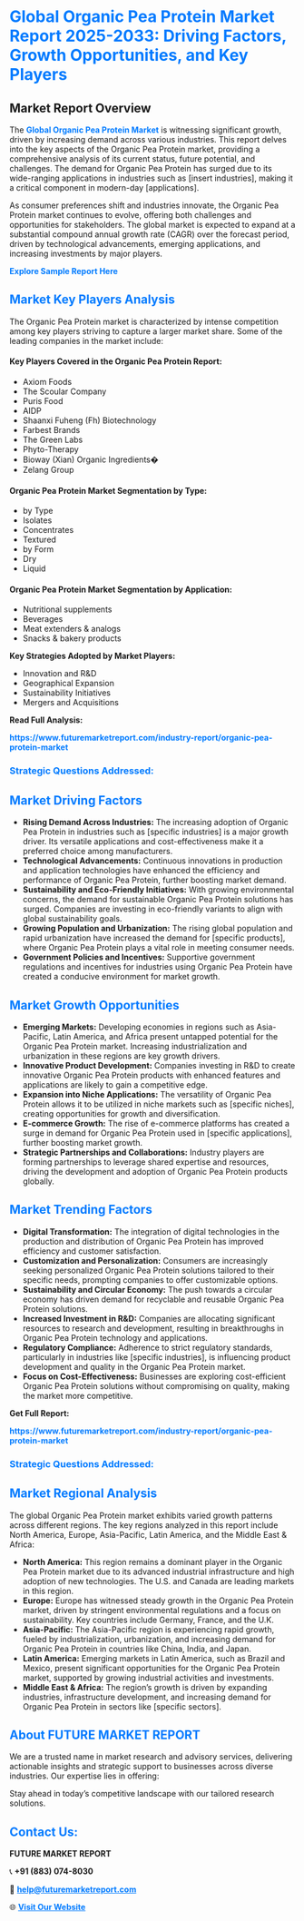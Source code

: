 <h1 style="color: #007BFF;">Global Organic Pea Protein Market Report 2025-2033: Driving Factors, Growth Opportunities, and Key Players</h1>

<section id="overview">
<h2>Market Report Overview</h2>
<p>The <a href="https://www.futuremarketreport.com/industry-report/organic-pea-protein-market" style="color: #007BFF; text-decoration: none;"><strong>Global Organic Pea Protein Market</strong></a> is witnessing significant growth, driven by increasing demand across various industries. This report delves into the key aspects of the Organic Pea Protein market, providing a comprehensive analysis of its current status, future potential, and challenges. The demand for Organic Pea Protein has surged due to its wide-ranging applications in industries such as [insert industries], making it a critical component in modern-day [applications].</p>
<p>As consumer preferences shift and industries innovate, the Organic Pea Protein market continues to evolve, offering both challenges and opportunities for stakeholders. The global market is expected to expand at a substantial compound annual growth rate (CAGR) over the forecast period, driven by technological advancements, emerging applications, and increasing investments by major players.</p>
</section>

<section id="overview">
<p><a href="https://www.futuremarketreport.com/request-sample/reportId=63196" style="color: #007BFF; text-decoration: none;"><strong>Explore Sample Report Here</strong></a></p>
</section>

<section id="key-players">
<h2 style="color: #007BFF;">Market Key Players Analysis</h2>
<p>The Organic Pea Protein market is characterized by intense competition among key players striving to capture a larger market share. Some of the leading companies in the market include:</p>
<h4>Key Players Covered in the Organic Pea Protein Report:</h4>
<ul><li>Axiom Foods</li><li>The Scoular Company</li><li>Puris Food</li><li>AIDP</li><li>Shaanxi Fuheng (Fh) Biotechnology</li><li>Farbest Brands</li><li>The Green Labs</li><li>Phyto-Therapy</li><li>Bioway (Xian) Organic Ingredients�</li><li>Zelang Group</li></ul>
<h4>Organic Pea Protein Market Segmentation by Type:</h4>
<ul><li>by Type</li><li>Isolates</li><li>Concentrates</li><li>Textured</li><li>by Form</li><li>Dry</li><li>Liquid</li></ul>

<h4>Organic Pea Protein Market Segmentation by Application:</h4>
<ul><li>Nutritional supplements</li><li>Beverages</li><li>Meat extenders &amp; analogs</li><li>Snacks &amp; bakery products</li></ul>
<p><strong>Key Strategies Adopted by Market Players:</strong></p>
<ul>
<li>Innovation and R&D</li>
<li>Geographical Expansion</li>
<li>Sustainability Initiatives</li>
<li>Mergers and Acquisitions</li>
</ul>
</section>

<section>
<p><strong>Read Full Analysis: </strong></p><a href="https://www.futuremarketreport.com/industry-report/organic-pea-protein-market" style="color: #007BFF; text-decoration: none;"><strong>https://www.futuremarketreport.com/industry-report/organic-pea-protein-market</strong></a>
<h3 style="color: #007BFF;">Strategic Questions Addressed:</h3>
</section>

<section id="driving-factors">
<h2 style="color: #007BFF;">Market Driving Factors</h2>
<ul>
<li><strong>Rising Demand Across Industries:</strong> The increasing adoption of Organic Pea Protein in industries such as [specific industries] is a major growth driver. Its versatile applications and cost-effectiveness make it a preferred choice among manufacturers.</li>
<li><strong>Technological Advancements:</strong> Continuous innovations in production and application technologies have enhanced the efficiency and performance of Organic Pea Protein, further boosting market demand.</li>
<li><strong>Sustainability and Eco-Friendly Initiatives:</strong> With growing environmental concerns, the demand for sustainable Organic Pea Protein solutions has surged. Companies are investing in eco-friendly variants to align with global sustainability goals.</li>
<li><strong>Growing Population and Urbanization:</strong> The rising global population and rapid urbanization have increased the demand for [specific products], where Organic Pea Protein plays a vital role in meeting consumer needs.</li>
<li><strong>Government Policies and Incentives:</strong> Supportive government regulations and incentives for industries using Organic Pea Protein have created a conducive environment for market growth.</li>
</ul>
</section>

<section id="growth-opportunities">
<h2 style="color: #007BFF;">Market Growth Opportunities</h2>
<ul>
<li><strong>Emerging Markets:</strong> Developing economies in regions such as Asia-Pacific, Latin America, and Africa present untapped potential for the Organic Pea Protein market. Increasing industrialization and urbanization in these regions are key growth drivers.</li>
<li><strong>Innovative Product Development:</strong> Companies investing in R&D to create innovative Organic Pea Protein products with enhanced features and applications are likely to gain a competitive edge.</li>
<li><strong>Expansion into Niche Applications:</strong> The versatility of Organic Pea Protein allows it to be utilized in niche markets such as [specific niches], creating opportunities for growth and diversification.</li>
<li><strong>E-commerce Growth:</strong> The rise of e-commerce platforms has created a surge in demand for Organic Pea Protein used in [specific applications], further boosting market growth.</li>
<li><strong>Strategic Partnerships and Collaborations:</strong> Industry players are forming partnerships to leverage shared expertise and resources, driving the development and adoption of Organic Pea Protein products globally.</li>
</ul>
</section>

<section id="trending-factors">
<h2 style="color: #007BFF;">Market Trending Factors</h2>
<ul>
<li><strong>Digital Transformation:</strong> The integration of digital technologies in the production and distribution of Organic Pea Protein has improved efficiency and customer satisfaction.</li>
<li><strong>Customization and Personalization:</strong> Consumers are increasingly seeking personalized Organic Pea Protein solutions tailored to their specific needs, prompting companies to offer customizable options.</li>
<li><strong>Sustainability and Circular Economy:</strong> The push towards a circular economy has driven demand for recyclable and reusable Organic Pea Protein solutions.</li>
<li><strong>Increased Investment in R&D:</strong> Companies are allocating significant resources to research and development, resulting in breakthroughs in Organic Pea Protein technology and applications.</li>
<li><strong>Regulatory Compliance:</strong> Adherence to strict regulatory standards, particularly in industries like [specific industries], is influencing product development and quality in the Organic Pea Protein market.</li>
<li><strong>Focus on Cost-Effectiveness:</strong> Businesses are exploring cost-efficient Organic Pea Protein solutions without compromising on quality, making the market more competitive.</li>
</ul>
</section>

<section>
<p><strong>Get Full Report: </strong></p><a href="https://www.futuremarketreport.com/industry-report/organic-pea-protein-market" style="color: #007BFF; text-decoration: none;"><strong>https://www.futuremarketreport.com/industry-report/organic-pea-protein-market</strong></a>
<h3 style="color: #007BFF;">Strategic Questions Addressed:</h3>
</section>


<section id="regional-analysis">
<h2 style="color: #007BFF;">Market Regional Analysis</h2>
<p>The global Organic Pea Protein market exhibits varied growth patterns across different regions. The key regions analyzed in this report include North America, Europe, Asia-Pacific, Latin America, and the Middle East & Africa:</p>
<ul>
<li><strong>North America:</strong> This region remains a dominant player in the Organic Pea Protein market due to its advanced industrial infrastructure and high adoption of new technologies. The U.S. and Canada are leading markets in this region.</li>
<li><strong>Europe:</strong> Europe has witnessed steady growth in the Organic Pea Protein market, driven by stringent environmental regulations and a focus on sustainability. Key countries include Germany, France, and the U.K.</li>
<li><strong>Asia-Pacific:</strong> The Asia-Pacific region is experiencing rapid growth, fueled by industrialization, urbanization, and increasing demand for Organic Pea Protein in countries like China, India, and Japan.</li>
<li><strong>Latin America:</strong> Emerging markets in Latin America, such as Brazil and Mexico, present significant opportunities for the Organic Pea Protein market, supported by growing industrial activities and investments.</li>
<li><strong>Middle East & Africa:</strong> The region’s growth is driven by expanding industries, infrastructure development, and increasing demand for Organic Pea Protein in sectors like [specific sectors].</li>
</ul>
</section>

<footer>
<h2 style="color: #007BFF;">About FUTURE MARKET REPORT</h2>
<p>We are a trusted name in market research and advisory services, delivering actionable insights and strategic support to businesses across diverse industries. Our expertise lies in offering:</p>

<p>Stay ahead in today’s competitive landscape with our tailored research solutions.</p>

<h2 style="color: #007BFF;">Contact Us:</h2>
<p><strong>FUTURE MARKET REPORT</strong></p>
<p>📞 <strong>+91 (883) 074-8030</strong></p>
<p>📧 <strong><a href="mailto:help@futuremarketreport.com" style="color: #007BFF;">help@futuremarketreport.com</a></strong></p>
<p>🌐 <strong><a href="https://www.futuremarketreport.com/" style="color: #007BFF;">Visit Our Website</a></strong></p>
</footer>